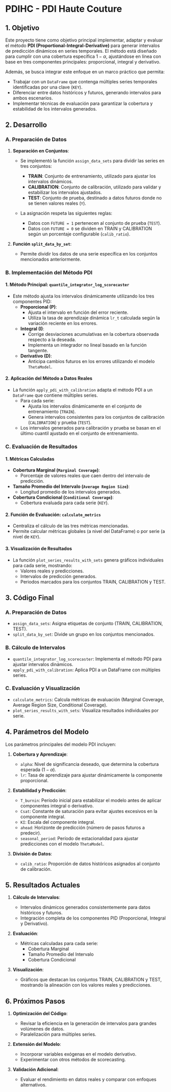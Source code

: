 # PDIHC - PDI Haute Couture


## **1. Objetivo**

Este proyecto tiene como objetivo principal implementar, adaptar y evaluar el método **PDI (Proportional-Integral-Derivative)** para generar intervalos de predicción dinámicos en series temporales. El método está diseñado para cumplir con una cobertura específica $1-\alpha$, ajustándose en línea con base en tres componentes principales: proporcional, integral y derivativo.

Además, se busca integrar este enfoque en un marco práctico que permita:
- Trabajar con un `DataFrame` que contenga múltiples series temporales identificadas por una clave (`KEY`).
- Diferenciar entre datos históricos y futuros, generando intervalos para ambos escenarios.
- Implementar técnicas de evaluación para garantizar la cobertura y estabilidad de los intervalos generados.


## **2. Desarrollo**

### **A. Preparación de Datos**
1. **Separación en Conjuntos**:
   - Se implementó la función `assign_data_sets` para dividir las series en tres conjuntos:
     - **TRAIN**: Conjunto de entrenamiento, utilizado para ajustar los intervalos dinámicos.
     - **CALIBRATION**: Conjunto de calibración, utilizado para validar y estabilizar los intervalos ajustados.
     - **TEST**: Conjunto de prueba, destinado a datos futuros donde no se tienen valores reales (`Y`).

   - La asignación respeta las siguientes reglas:
     - Datos con `FUTURE = 1` pertenecen al conjunto de prueba (`TEST`).
     - Datos con `FUTURE = 0` se dividen en TRAIN y CALIBRATION según un porcentaje configurable (`calib_ratio`).

2. **Función `split_data_by_set`**:
   - Permite dividir los datos de una serie específica en los conjuntos mencionados anteriormente.

### **B. Implementación del Método PDI**

#### **1. Método Principal: `quantile_integrator_log_scorecaster`**
- Este método ajusta los intervalos dinámicamente utilizando los tres componentes PID:
  - **Proporcional (P)**:
    - Ajusta el intervalo en función del error reciente.
    - Utiliza la tasa de aprendizaje dinámica `lr_t` calculada según la variación reciente en los errores.
  - **Integral (I)**:
    - Corrige desviaciones acumulativas en la cobertura observada respecto a la deseada.
    - Implementa un integrador no lineal basado en la función tangente.
  - **Derivativo (D)**:
    - Anticipa cambios futuros en los errores utilizando el modelo `ThetaModel`.

#### **2. Aplicación del Método a Datos Reales**
- La función `apply_pdi_with_calibration` adapta el método PDI a un `DataFrame` que contiene múltiples series.
  - Para cada serie:
    - Ajusta los intervalos dinámicamente en el conjunto de entrenamiento (`TRAIN`).
    - Genera intervalos consistentes para los conjuntos de calibración (`CALIBRATION`) y prueba (`TEST`).
  - Los intervalos generados para calibración y prueba se basan en el último cuantil ajustado en el conjunto de entrenamiento.

### **C. Evaluación de Resultados**

#### **1. Métricas Calculadas**
- **Cobertura Marginal (`Marginal Coverage`)**:
  - Porcentaje de valores reales que caen dentro del intervalo de predicción.
- **Tamaño Promedio del Intervalo (`Average Region Size`)**:
  - Longitud promedio de los intervalos generados.
- **Cobertura Condicional (`Conditional Coverage`)**:
  - Cobertura evaluada para cada serie (`KEY`).

#### **2. Función de Evaluación: `calculate_metrics`**
- Centraliza el cálculo de las tres métricas mencionadas.
- Permite calcular métricas globales (a nivel del DataFrame) o por serie (a nivel de `KEY`).

#### **3. Visualización de Resultados**
- La función `plot_series_results_with_sets` genera gráficos individuales para cada serie, mostrando:
  - Valores reales y predicciones.
  - Intervalos de predicción generados.
  - Periodos marcados para los conjuntos TRAIN, CALIBRATION y TEST.



## **3. Código Final**

### **A. Preparación de Datos**
- `assign_data_sets`: Asigna etiquetas de conjunto (TRAIN, CALIBRATION, TEST).
- `split_data_by_set`: Divide un grupo en los conjuntos mencionados.

### **B. Cálculo de Intervalos**
- `quantile_integrator_log_scorecaster`: Implementa el método PDI para ajustar intervalos dinámicos.
- `apply_pdi_with_calibration`: Aplica PDI a un DataFrame con múltiples series.

### **C. Evaluación y Visualización**
- `calculate_metrics`: Calcula métricas de evaluación (Marginal Coverage, Average Region Size, Conditional Coverage).
- `plot_series_results_with_sets`: Visualiza resultados individuales por serie.


## **4. Parámetros del Modelo**

Los parámetros principales del modelo PDI incluyen:

1. **Cobertura y Aprendizaje**:
   - `alpha`: Nivel de significancia deseado, que determina la cobertura esperada ($1 - \alpha$).
   - `lr`: Tasa de aprendizaje para ajustar dinámicamente la componente proporcional.

2. **Estabilidad y Predicción**:
   - `T_burnin`: Período inicial para estabilizar el modelo antes de aplicar componentes integral o derivativo.
   - `Csat`: Constante de saturación para evitar ajustes excesivos en la componente integral.
   - `KI`: Escala del componente integral.
   - `ahead`: Horizonte de predicción (número de pasos futuros a predecir).
   - `seasonal_period`: Período de estacionalidad para ajustar predicciones con el modelo `ThetaModel`.

3. **División de Datos**:
   - `calib_ratio`: Proporción de datos históricos asignados al conjunto de calibración.


## **5. Resultados Actuales**

1. **Cálculo de Intervalos**:
   - Intervalos dinámicos generados consistentemente para datos históricos y futuros.
   - Integración completa de los componentes PID (Proporcional, Integral y Derivativo).

2. **Evaluación**:
   - Métricas calculadas para cada serie:
     - Cobertura Marginal
     - Tamaño Promedio del Intervalo
     - Cobertura Condicional

3. **Visualización**:
   - Gráficos que destacan los conjuntos TRAIN, CALIBRATION y TEST, mostrando la alineación con los valores reales y predicciones.


## **6. Próximos Pasos**
1. **Optimización del Código**:
   - Revisar la eficiencia en la generación de intervalos para grandes volúmenes de datos.
   - Paralelización para múltiples series.

2. **Extensión del Modelo**:
   - Incorporar variables exógenas en el modelo derivativo.
   - Experimentar con otros métodos de scorecasting.

3. **Validación Adicional**:
   - Evaluar el rendimiento en datos reales y comparar con enfoques alternativos.
